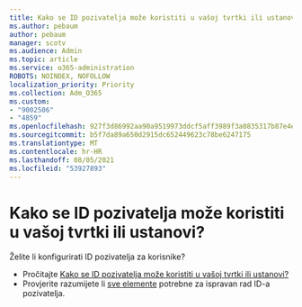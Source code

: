 ```yaml
---
title: Kako se ID pozivatelja može koristiti u vašoj tvrtki ili ustanovi
ms.author: pebaum
author: pebaum
manager: scotv
ms.audience: Admin
ms.topic: article
ms.service: o365-administration
ROBOTS: NOINDEX, NOFOLLOW
localization_priority: Priority
ms.collection: Adm_O365
ms.custom:
- "9002506"
- "4859"
ms.openlocfilehash: 927f3d86992aa90a9519973ddcf5aff3989f3a0835317b87e4e71af4558d28e6
ms.sourcegitcommit: b5f7da89a650d2915dc652449623c78be6247175
ms.translationtype: MT
ms.contentlocale: hr-HR
ms.lasthandoff: 08/05/2021
ms.locfileid: "53927893"
---
```

# <a name="how-can-caller-id-be-used-in-your-organization"></a>Kako se ID pozivatelja može koristiti u vašoj tvrtki ili ustanovi?

Želite li konfigurirati ID pozivatelja za korisnike?

- Pročitajte [Kako se ID pozivatelja može koristiti u vašoj tvrtki ili ustanovi?](https://docs.microsoft.com/microsoftteams/how-can-caller-id-be-used-in-your-organization)
- Provjerite razumijete li [sve elemente](https://docs.microsoft.com/microsoftteams/more-about-calling-line-id-and-calling-party-name) potrebne za ispravan rad ID-a pozivatelja.

